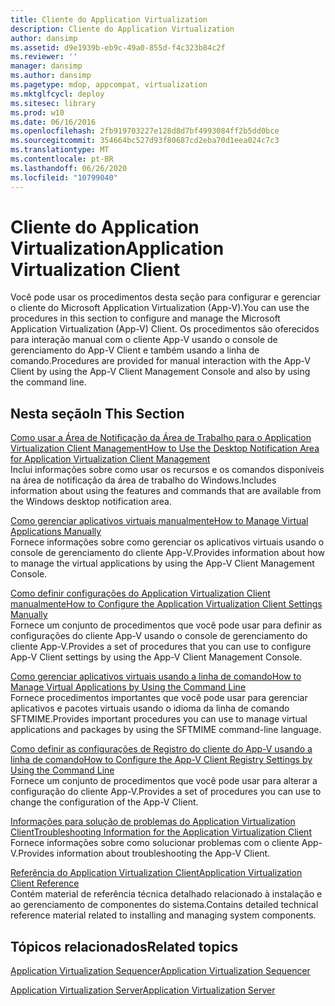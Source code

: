 ```yaml
---
title: Cliente do Application Virtualization
description: Cliente do Application Virtualization
author: dansimp
ms.assetid: d9e1939b-eb9c-49a0-855d-f4c323b84c2f
ms.reviewer: ''
manager: dansimp
ms.author: dansimp
ms.pagetype: mdop, appcompat, virtualization
ms.mktglfcycl: deploy
ms.sitesec: library
ms.prod: w10
ms.date: 06/16/2016
ms.openlocfilehash: 2fb919703227e128d8d7bf4993084ff2b5dd0bce
ms.sourcegitcommit: 354664bc527d93f80687cd2eba70d1eea024c7c3
ms.translationtype: MT
ms.contentlocale: pt-BR
ms.lasthandoff: 06/26/2020
ms.locfileid: "10799040"
---
```

# <span data-ttu-id="3579f-103">Cliente do Application Virtualization</span><span class="sxs-lookup"><span data-stu-id="3579f-103">Application Virtualization Client</span></span>


<span data-ttu-id="3579f-104">Você pode usar os procedimentos desta seção para configurar e gerenciar o cliente do Microsoft Application Virtualization (App-V).</span><span class="sxs-lookup"><span data-stu-id="3579f-104">You can use the procedures in this section to configure and manage the Microsoft Application Virtualization (App-V) Client.</span></span> <span data-ttu-id="3579f-105">Os procedimentos são oferecidos para interação manual com o cliente App-V usando o console de gerenciamento do App-V Client e também usando a linha de comando.</span><span class="sxs-lookup"><span data-stu-id="3579f-105">Procedures are provided for manual interaction with the App-V Client by using the App-V Client Management Console and also by using the command line.</span></span>

## <span data-ttu-id="3579f-106">Nesta seção</span><span class="sxs-lookup"><span data-stu-id="3579f-106">In This Section</span></span>


<a href="" id="how-to-use-the-desktop-notification-area-for-application-virtualization-client-management"></a>[<span data-ttu-id="3579f-107">Como usar a Área de Notificação da Área de Trabalho para o Application Virtualization Client Management</span><span class="sxs-lookup"><span data-stu-id="3579f-107">How to Use the Desktop Notification Area for Application Virtualization Client Management</span></span>](how-to-use-the-desktop-notification-area-for-application-virtualization-client-management.md)  
<span data-ttu-id="3579f-108">Inclui informações sobre como usar os recursos e os comandos disponíveis na área de notificação da área de trabalho do Windows.</span><span class="sxs-lookup"><span data-stu-id="3579f-108">Includes information about using the features and commands that are available from the Windows desktop notification area.</span></span>

<a href="" id="how-to-manage-virtual-applications-manually"></a>[<span data-ttu-id="3579f-109">Como gerenciar aplicativos virtuais manualmente</span><span class="sxs-lookup"><span data-stu-id="3579f-109">How to Manage Virtual Applications Manually</span></span>](how-to-manage-virtual-applications-manually.md)  
<span data-ttu-id="3579f-110">Fornece informações sobre como gerenciar os aplicativos virtuais usando o console de gerenciamento do cliente App-V.</span><span class="sxs-lookup"><span data-stu-id="3579f-110">Provides information about how to manage the virtual applications by using the App-V Client Management Console.</span></span>

<a href="" id="how-to-configure-the-application-virtualization-client-settings-manually"></a>[<span data-ttu-id="3579f-111">Como definir configurações do Application Virtualization Client manualmente</span><span class="sxs-lookup"><span data-stu-id="3579f-111">How to Configure the Application Virtualization Client Settings Manually</span></span>](how-to-configure-the-application-virtualization-client-settings-manually.md)  
<span data-ttu-id="3579f-112">Fornece um conjunto de procedimentos que você pode usar para definir as configurações do cliente App-V usando o console de gerenciamento do cliente App-V.</span><span class="sxs-lookup"><span data-stu-id="3579f-112">Provides a set of procedures that you can use to configure App-V Client settings by using the App-V Client Management Console.</span></span>

<a href="" id="how-to-manage-virtual-applications-by-using-the-command-line"></a>[<span data-ttu-id="3579f-113">Como gerenciar aplicativos virtuais usando a linha de comando</span><span class="sxs-lookup"><span data-stu-id="3579f-113">How to Manage Virtual Applications by Using the Command Line</span></span>](how-to-manage-virtual-applications-by-using-the-command-line.md)  
<span data-ttu-id="3579f-114">Fornece procedimentos importantes que você pode usar para gerenciar aplicativos e pacotes virtuais usando o idioma da linha de comando SFTMIME.</span><span class="sxs-lookup"><span data-stu-id="3579f-114">Provides important procedures you can use to manage virtual applications and packages by using the SFTMIME command-line language.</span></span>

<a href="" id="how-to-configure-the-app-v-client-registry-settings-by-using-the-command-line"></a>[<span data-ttu-id="3579f-115">Como definir as configurações de Registro do cliente do App-V usando a linha de comando</span><span class="sxs-lookup"><span data-stu-id="3579f-115">How to Configure the App-V Client Registry Settings by Using the Command Line</span></span>](how-to-configure-the-app-v-client-registry-settings-by-using-the-command-line.md)  
<span data-ttu-id="3579f-116">Fornece um conjunto de procedimentos que você pode usar para alterar a configuração do cliente App-V.</span><span class="sxs-lookup"><span data-stu-id="3579f-116">Provides a set of procedures you can use to change the configuration of the App-V Client.</span></span>

<a href="" id="troubleshooting-information-for-the-application-virtualization-client"></a>[<span data-ttu-id="3579f-117">Informações para solução de problemas do Application Virtualization Client</span><span class="sxs-lookup"><span data-stu-id="3579f-117">Troubleshooting Information for the Application Virtualization Client</span></span>](troubleshooting-information-for-the-application-virtualization-client.md)  
<span data-ttu-id="3579f-118">Fornece informações sobre como solucionar problemas com o cliente App-V.</span><span class="sxs-lookup"><span data-stu-id="3579f-118">Provides information about troubleshooting the App-V Client.</span></span>

<a href="" id="application-virtualization-client-reference"></a>[<span data-ttu-id="3579f-119">Referência do Application Virtualization Client</span><span class="sxs-lookup"><span data-stu-id="3579f-119">Application Virtualization Client Reference</span></span>](application-virtualization-client-reference.md)  
<span data-ttu-id="3579f-120">Contém material de referência técnica detalhado relacionado à instalação e ao gerenciamento de componentes do sistema.</span><span class="sxs-lookup"><span data-stu-id="3579f-120">Contains detailed technical reference material related to installing and managing system components.</span></span>

## <span data-ttu-id="3579f-121">Tópicos relacionados</span><span class="sxs-lookup"><span data-stu-id="3579f-121">Related topics</span></span>


[<span data-ttu-id="3579f-122">Application Virtualization Sequencer</span><span class="sxs-lookup"><span data-stu-id="3579f-122">Application Virtualization Sequencer</span></span>](application-virtualization-sequencer.md)

[<span data-ttu-id="3579f-123">Application Virtualization Server</span><span class="sxs-lookup"><span data-stu-id="3579f-123">Application Virtualization Server</span></span>](application-virtualization-server.md)

 

 





